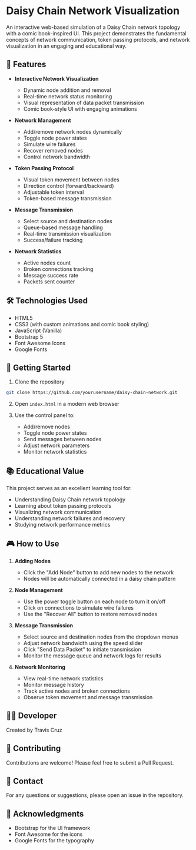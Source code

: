 # Daisy Chain Network Visualization

An interactive web-based simulation of a Daisy Chain network topology with a comic book-inspired UI. This project demonstrates the fundamental concepts of network communication, token passing protocols, and network visualization in an engaging and educational way.

## 🌟 Features

- **Interactive Network Visualization**
  - Dynamic node addition and removal
  - Real-time network status monitoring
  - Visual representation of data packet transmission
  - Comic book-style UI with engaging animations

- **Network Management**
  - Add/remove network nodes dynamically
  - Toggle node power states
  - Simulate wire failures
  - Recover removed nodes
  - Control network bandwidth

- **Token Passing Protocol**
  - Visual token movement between nodes
  - Direction control (forward/backward)
  - Adjustable token interval
  - Token-based message transmission

- **Message Transmission**
  - Select source and destination nodes
  - Queue-based message handling
  - Real-time transmission visualization
  - Success/failure tracking

- **Network Statistics**
  - Active nodes count
  - Broken connections tracking
  - Message success rate
  - Packets sent counter

## 🛠️ Technologies Used

- HTML5
- CSS3 (with custom animations and comic book styling)
- JavaScript (Vanilla)
- Bootstrap 5
- Font Awesome Icons
- Google Fonts

## 🚀 Getting Started

1. Clone the repository
```bash
git clone https://github.com/yourusername/daisy-chain-network.git
```

2. Open `index.html` in a modern web browser

3. Use the control panel to:
   - Add/remove nodes
   - Toggle node power states
   - Send messages between nodes
   - Adjust network parameters
   - Monitor network statistics

## 📚 Educational Value

This project serves as an excellent learning tool for:
- Understanding Daisy Chain network topology
- Learning about token passing protocols
- Visualizing network communication
- Understanding network failures and recovery
- Studying network performance metrics

## 🎮 How to Use

1. **Adding Nodes**
   - Click the "Add Node" button to add new nodes to the network
   - Nodes will be automatically connected in a daisy chain pattern

2. **Node Management**
   - Use the power toggle button on each node to turn it on/off
   - Click on connections to simulate wire failures
   - Use the "Recover All" button to restore removed nodes

3. **Message Transmission**
   - Select source and destination nodes from the dropdown menus
   - Adjust network bandwidth using the speed slider
   - Click "Send Data Packet" to initiate transmission
   - Monitor the message queue and network logs for results

4. **Network Monitoring**
   - View real-time network statistics
   - Monitor message history
   - Track active nodes and broken connections
   - Observe token movement and message transmission

## 👨‍💻 Developer

Created by Travis Cruz

## 🤝 Contributing

Contributions are welcome! Please feel free to submit a Pull Request.

## 📧 Contact

For any questions or suggestions, please open an issue in the repository.

## 🙏 Acknowledgments

- Bootstrap for the UI framework
- Font Awesome for the icons
- Google Fonts for the typography
